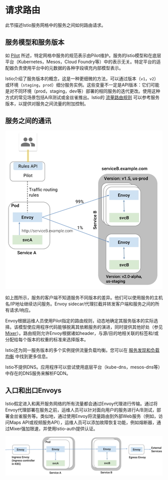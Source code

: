 # 请求路由

此节描述Istio服务网格中的服务之间如何路由请求。

## 服务模型和服务版本

如 [Pilot](./pilot.md) 所述，特定网格中服务的规范表示由Pilot维护。服务的Istio模型和在底层平台（Kubernetes，Mesos，Cloud Foundry等）中的表示无关。特定平台的适配器负责使用平台中的元数据的各种字段填充内部模型表示。

Istio介绍了服务版本的概念，这是一种更细微的方法，可以通过版本（`v1`，`v2`）或环境（`staging`，`prod`）细分服务实例。这些变量不一定是API版本：它们可能是对不同环境（prod，staging，dev等）部署的相同服务的迭代更改。使用这种方式的常见场景包括A/B测试或金丝雀推出。Istio的 [流量路由规则](./rules-configuration.md) 可以参考服务版本，以提供对服务之间流量的附加控制。

## 服务之间的通讯

![](./img/pilot/ServiceModel_Versions.svg)

如上图所示，服务的客户端不知道服务不同版本的差异。他们可以使用服务的主机名/IP地址继续访问服务。Envoy sidecar/代理拦截并转发客户端和服务之间的所有请求/响应。

Envoy根据运维人员使用Pilot指定的路由规则，动态地确定其服务版本的实际选择。该模型使应用程序代码能够脱离其依赖服务的演进，同时提供其他好处（参见 [Mixer](../policy-and-control/mixer.md)）。路由规则允许Envoy根据诸如header，与源/目的地相关联的标签和/或分配给每个版本的权重的标准来选择版本。

Istio还为同一服务版本的多个实例提供流量负载均衡。您可以在 [服务发现和负载均衡](load-balancing.md) 中找到更多信息。

Istio不提供DNS。应用程序可以尝试使用底层平台（kube-dns，mesos-dns等）中存在的DNS服务来解析FQDN。

## 入口和出口Envoys

Istio假定进入和离开服务网络的所有流量都会通过Envoy代理进行传输。通过将Envoy代理部署在服务之前，运维人员可以针对面向用户的服务进行A/B测试，部署金丝雀服务等。类似地，通过使用Envoy将流量路由到外部Web服务（例如，访问Maps API或视频服务API），运维人员可以添加故障恢复功能，例如熔断器，通过Mixer强加限速，并使用Istio-auth提供认证。

![](./img/pilot/ServiceModel_RequestFlow.svg)

